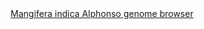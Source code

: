 <div id="Mangifera_indica_Alphonso_genome_browser" align="center">
  <a href="https://ink-blot.github.io/?sessionURL=blob:zZVrb7M2FID_yuRPm0QINwfIt7RJmjTkSpK2efUqMmDACWBiO.RS9b_Pzdp3mlat7bRLJYTAHHPO8fMYHkGFGSe0AE1gqDpUIVAAT.nBR3mZ4RHKMQfNGGUcK4DhGDNchBg0H0GMuECLmScnpkKUvFmvRyiuJbigOQm5yk0VlTVO9yLFMrRmqChHZ1qgA1dDmstggeooK1NacFpHYYg5r2n1EhfJ.oDk6fXZ.vJKvM73mSCXrGtZhCwsUmMkqyVFhI_vFPKRzIndM7dDo1zB47RwOvpCPJx8RLvB1XkZ3m3GB293PYsm94Pbm5iTeYXbVua2UtLQ.nlvlOxZWdePWjUrZ36nn83vLC.OhqTrt9vDYFOypD81o0M01ry0FU9uUzvyHho30PSsjTM1ln63DfeyIQKeFJDRcC.XHYQp0.0mVDTHUizo1p6voOJCV7bNKAHNb98VIBgKtzL62yMQp1KyARzv9hdMCqAswgw0a66m2brrGtCyLc119SflEexZ9g_Dy1EhaZA1johYR1SonDIhOSVxbKrJWdYTk.zCTiZ.P_gLkWX7Qf.qu8UUdoZusDxux3Fn0bKtnnYeiXHUOx28Niy0uXU6aHsLwthu2I3VrSb4wJlOk0wVAZEdfbj1mLIcCRn6PCTvX8iioqACief9qoAUkySVMbamgJBmVHIGLAl.1pSf5KFD7RcZVBFOApIRcbqTKekBNE0DNiz9hxrmv6PCj93rz2aO4eiuY671tcQv5CckWvOi5KrsRq3C.E9mfHruFxLFHBvubnjV6904UeAl21XIokN.5y_neBOmS2.TCNjtV8P5fZpsbmKNmo3exFm2.90H.zTYVn8U5fOr.OqNHPldmwoxggrxpg667drGXwj0oon1v2jyDDb726K8NfsLqeLE1cbbRNe.IH4jnA8hWizbfLCdVXd2MrK0EDER0A534nIh.PVcaKvdeLvT9V1leujsf0qVN1fy87Loltaw37cF_oe2qAHKP6DFS9gX4j9GA7Rly2i0Gj9oeVcftlAWEmMw0VvGbtW5IuZi4k5ptWEhzALHi7LTPIkDdu4exX3hF7Kj9_i_rs0r6N9uX38mGUmKHF9Qv3BrPH1_.hU-">Mangifera indica Alphonso genome browser</a>
</div>
